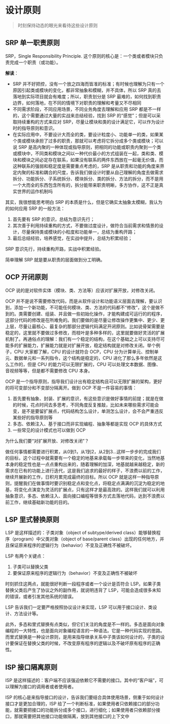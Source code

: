 # 设计原则

> 时刻保持动态的眼光来看待这些设计原则

## SRP 单一职责原则

SRP，Single Responsibility Principle. 这个原则的核心是：一个类或者模块只负责完成一个职责（或功能）。

**解读**：

- SRP 并不好把控，没有一个放之四海而皆准的标准；有时候也理解为只有一个原因引起类或模块的变化，都非常抽象和模糊，并不具体，所以 SRP 真的去落地到实际项目就会有难度；所以，职责划分是 SRP 最难的，如何找到职责边界，如何落地，在不同的情境下对职责的理解和考量又不尽相同
- 不同需求阶段，不同应用场景，不同业务角度去理解和应用 SRP 都是不一样的，这个需要通过大量的实战来总结经验，找到 SRP 的“感觉”；但是可以采取持续重构的方式来应对 SRP，尽量让模块和类的设计满足它，可以作为设计时的指导原则和意识。
- 在实际应用中，不要设计大而全的类，要设计粒度小、功能单一的类，如果某个类或模块承担了过多的职责，那就可以考虑将它拆分成多个类或模块；可以说 SRP 是高内聚的一种体现或指导原则，把相同的功能或职责内聚到一个类或模块中，不同类和模块之间以一种代价最小的方式组装在一起，类和类、模块和模块之间必定存在联系，如果没有联系的两件东西放在一起毫无价值，而这种联系的强弱和稳定度是需要重点考虑的，SRP 是从职责和功能的角度来界定内聚的标准和耦合的尺度，告诉我们做设计时要从自己理解的角度去做需求拆分、功能拆分、子系统拆分、模块拆分、类的拆分、方法的拆分，而不是用一个大而全的东西包含所有的，拆分能带来职责明晰，多方协作，这不正是真实世界的运作机制吗

其实，我很想能思考明白 SRP 的本质是什么，但是它确实太抽象太模糊，我认为的如何应用 SRP 的一般方法：

1. 首先要有 SRP 的意识，总结为意识先行；
2. 其次善于利用持续重构的方式，不要做过度设计，做符合当前需求和情景的设计，尽量保持类或模块的小粒度和功能单一，总结为重构开路；
3. 最后总结经验，培养感觉，在实战中提升，总结为积累经验；

SRP 意识先行，持续重构开路，实战中积累经验。

简单理解 SRP 就是要从职责的层面做到分工明确。

## OCP 开闭原则

OCP 说的是对软件实体（模块、类、方法等）应该对扩展开放，对修改关闭。

OCP 并不是说不需要修改代码，而是从软件设计和功能语义层面去理解，要认识到，添加一个新功能，不可能任何模块、类、方法的代码都不“修改”，这个是做不到的。类需要创建、组装、并且做一些初始化操作，才能构建成可运行的的程序，这部分代码的修改是在所难免的。我们要做的是尽量让修改操作更集中、更少、更上层，尽量让最核心、最复杂的那部分逻辑代码满足开闭原则。比如说骨架需要是稳定的，这里就不要做过多修改，而枝叶是多种多样的，这里就要做好灵活的扩展机制了。再通俗点的理解：我们有一个稳定的结构，在这个基础之上可以支持尽可能多的扩展能力，扩展能力就是对扩展开放，稳定结构就是对修改关闭。举个例子，CPU 大家都了解，CPU 的设计就符合 OCP，CPU 分为计算单元、控制单元、数据单元和一系列指令，这个结构是稳定的，CPU 进化了那么多年依然是这么工作的，但是 CPU 的能力可以无限扩展的，CPU 可以处理文本数据、图像、音视频等等，但是都不需要修改 CPU 本身。

OCP 是一个指导原则，指导我们设计出有稳定结构且可以无限扩展的架构，更好的将可变部分和不变部分隔离开。做到 OCP 不是一件容易的事情：

1. 首先要有抽象、封装、扩展的意识，有这些意识是做好事情的前提；就是在做的时候，花点时间去多思考，不同角度反复推敲，比如未来哪些需求可能会变，是不是要留扩展点，代码结构怎么设计，单测怎么设计，会不会严重违反某些好的指导原则等
2. 多态、依赖注入、基于接口而非实现编程、抽象等都是实现 OCP 的具体方式
3. 一些常见的设计模式也可以做到 OCP

为什么我们要“对扩展开放、对修改关闭”？

做任何事情都需要进行积累，从0到1，从1到2，从2到3...这样一步步的完成我们的目标，这个过程中就需要有一个稳定的地基来承载每一步带来的变化，当然地基本身的稳定性也是一点点重构出来的，随着理解的加深，地基就越来越稳定，新的需求在已有的功能上进行迭代，这是我们追求的最好的样子，不浪费以前的工作，继续开展新的工作，日积月累完成最终的目标。所以 OCP 就是这样一种指导原则，提醒我们在做事情时要识别稳定点和变化点，将稳定点满满的沉淀为稳定的地基，将变化点演变为灵活的扩展点，只有这样才是最高效的。这样我们就可以利用抽象意识，多态、依赖注入、面向接口编程等很多方式去落地代码，达到不浪费以前工作，继续基础新功能的目的。

## LSP 里式替换原则

LSP 是这样描述的：子类对象（object of subtype/derived class）能够替换程序（program）中父类对象（object of base/parent class）出现的任何地方，并且保证原来程序的逻辑行为（behavior）不变及正确性不被破坏。

LSP 有两个关键点：

1. 子类可以替换父类
2. 要保证原来程序的逻辑行为（behavior）不变及正确性不被破坏

时刻抓住这两点，就能很好判断一段程序或者一个设计是否符合 LSP。如果子类替换父类后产生了协议之外的副作用，就说明违背了 LSP，可能会造成很多未知的错误，或者引发其他系统的错误。

LSP 告诉我们一定要严格按照协议设计来实现，LSP 可以用于接口设计、类设计、方法设计等。

此外，多态和里式替换有点类似，但它们关注的角度是不一样的。多态是面向对象编程的一大特性，也是面向对象编程语言的一种语法。它是一种代码实现的思路。而里式替换是一种设计原则，是用来指导继承关系中子类该如何设计的，子类的设计要保证在替换父类的时候，不改变原有程序的逻辑以及不破坏原有程序的正确性。

## ISP 接口隔离原则

ISP 是这样描述的：客户端不应该强迫依赖它不需要的接口。其中的“客户端”，可以理解为接口的调用者或者使用者。

ISP 的核心是来指导接口的设计，告诉我们要结合具体使用场景，侧重于如何设计接口才是更加合理的，ISP 给了一个判断标准，如果使用者只依赖接口的部分功能，就需要把接口的功能拆分成多个接口，进行细化；如果使用者只依赖部分接口，那就需要把其他接口功能做隔离，放到其他接口的上下文中
